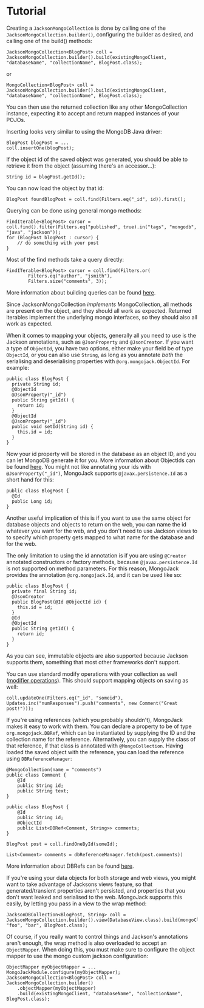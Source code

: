 Tutorial
========

Creating a `JacksonMongoCollection` is done by calling one of the `JacksonMongoCollection.builder()`, configuring the builder as desired, and calling one of the build() methods:

    JacksonMongoCollection<BlogPost> coll = JacksonMongoCollection.builder().build(existingMongoClient, "databaseName", "collectionName", BlogPost.class);
    
or

    MongoCollection<BlogPost> coll = JacksonMongoCollection.builder().build(existingMongoClient, "databaseName", "collectionName", BlogPost.class);

You can then use the returned collection like any other MongoCollection instance, expecting it to accept and return mapped instances of your POJOs.

Inserting looks very similar to using the MongoDB Java driver:

    BlogPost blogPost = ...
    coll.insertOne(blogPost);

If the object id of the saved object was generated, you should be able to retrieve it from the object (assuming there's an accessor...):

    String id = blogPost.getId();

You can now load the object by that id:

    BlogPost foundBlogPost = coll.find(Filters.eq("_id", id)).first();

Querying can be done using general mongo methods:

    FindIterable<BlogPost> cursor = coll.find().filter(Filters.eq("published", true).in("tags", "mongodb", "java", "jackson"));
    for (BlogPost blogPost : cursor) {
        // do something with your post
    }

Most of the find methods take a query directly:

    FindITerable<BlogPost> cursor = coll.find(Filters.or(
            Filters.eq("author", "jsmith"), 
            Filters.size("comments", 3));

More information about building queries can be found [here](./queries.html).

Since JacksonMongoCollection _implements_ MongoCollection, all methods are present on the object, and they should all work as expected.  Returned iterables implement the underlying
mongo interfaces, so they should also all work as expected.

When it comes to mapping your objects, generally all you need to use is the Jackson annotations, such as `@JsonProperty` and `@JsonCreator`.  If you want a type of `ObjectId`, you have two options,
either make your field be of type `ObjectId`, or you can also use `String`, as long as you annotate *both* the serialising and deserialising properties with `@org.mongojack.ObjectId`.  For example:

    public class BlogPost {
      private String id;
      @ObjectId
      @JsonProperty("_id")
      public String getId() {
        return id;
      }
      @ObjectId
      @JsonProperty("_id")
      public void setId(String id) {
        this.id = id;
      }
    }

Now your id property will be stored in the database as an object ID, and you can let MongoDB generate it for you.  More information about ObjectIds can be found [here](./object-ids.html).
You might not like annotating your ids with `@JsonProperty("_id")`, MongoJack supports `@javax.persistence.Id` as a short hand for this:

    public class BlogPost {
      @Id
      public Long id;
    }

Another useful implication of this is if you want to use the same object for database objects and objects to return on the web, you can name the id whatever you want for the web, and you don't need
to use Jackson views to to specify which property gets mapped to what name for the database and for the web.

The only limitation to using the id annotation is if you are using `@Creator` annotated constructors or factory methods, because `@javax.persistence.Id` is not supported on method parameters. 
For this reason, MongoJack provides the annotation `@org.mongojack.Id`, and it can be used like so:

    public class BlogPost {
      private final String id;
      @JsonCreator
      public BlogPost(@Id @ObjectId id) {
        this.id = id;
      }
      @Id
      @ObjectId
      public String getId() {
        return id;
      }
    }

As you can see, immutable objects are also supported because Jackson supports them, something that most other frameworks don't support.

You can use standard modify operations with your collection as well ([modifier operations](http://www.mongodb.org/display/DOCS/Updating#Updating-ModifierOperations)).  This should
support mapping objects on saving as well:

    coll.updateOne(Filters.eq("_id", "someid"), Updates.inc("numResponses").push("comments", new Comment("Great post!")));

If you're using references (which you probably shouldn't), MongoJack makes it easy to work with them.  You can declare a property to be of type `org.mongojack.DBRef`, which can be instantiated by
supplying the ID and the collection name for the reference.  Alternatively, you can supply the class of that reference, if that class is annotated with `@MongoCollection`.  Having loaded the saved
object with the reference, you can load the reference using `DBReferenceManager`:

    @MongoCollection(name = "comments")
    public class Comment {
        @Id
        public String id;
        public String text;
    }

    public class BlogPost {
        @Id
        public String id;
        @ObjectId
        public List<DBRef<Comment, String>> comments;
    }

    BlogPost post = coll.findOneById(someId);
    
    List<Comment> comments = dbReferenceManager.fetch(post.comments))
    

More information about DBRefs can be found [here](./dbrefs.html).

If you're using your data objects for both storage and web views, you might want to take advantage of Jacksons views feature, so that generated/transient properties aren't persisted, and properties
that you don't want leaked and serialised to the web.  MongoJack supports this easily, by letting you pass in a view to the wrap method:

    JacksonDBCollection<BlogPost, String> coll = JacksonMongoCollection.builder().view(DatabaseView.class).build(mongoClient, "foo", "bar", BlogPost.class);

Of course, if you really want to control things and Jackson's annotations aren't enough, the wrap method is also overloaded to accept an `ObjectMapper`.  When doing this, you must make sure to
configure the object mapper to use the mongo custom jackson configuration:

    ObjectMapper myObjectMapper = ...
    MongoJackModule.configure(myObjectMapper);
    JacksonMongoCollection<BlogPost> coll = JacksonMongoCollection.builder()
        .objectMapper(myObjectMapper)
        .build(existingMongoClient, "databaseName", "collectionName", BlogPost.class);
